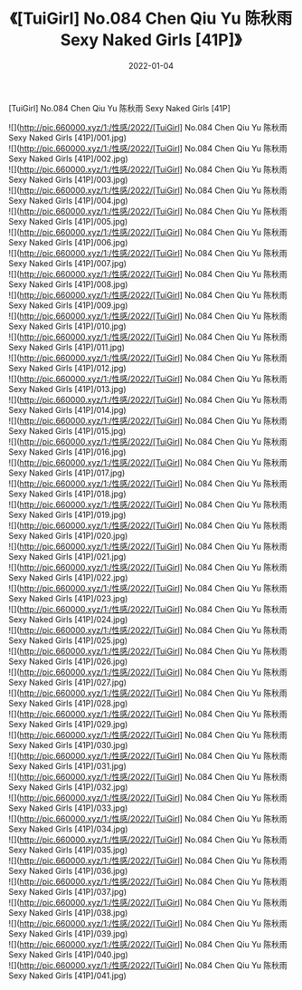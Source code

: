 ﻿---
layout: post
title:  《[TuiGirl] No.084 Chen Qiu Yu 陈秋雨 Sexy Naked Girls [41P]》
date:   2022-01-04
img: http://pic.660000.xyz/1:/性感/2022/[TuiGirl] No.084 Chen Qiu Yu 陈秋雨 Sexy Naked Girls [41P]/000.jpg
categories: [美女, 清纯, 唯美]
---

[TuiGirl] No.084 Chen Qiu Yu 陈秋雨 Sexy Naked Girls [41P]

  ![](http://pic.660000.xyz/1:/性感/2022/[TuiGirl] No.084 Chen Qiu Yu 陈秋雨 Sexy Naked Girls [41P]/001.jpg) <br> ![](http://pic.660000.xyz/1:/性感/2022/[TuiGirl] No.084 Chen Qiu Yu 陈秋雨 Sexy Naked Girls [41P]/002.jpg) <br> ![](http://pic.660000.xyz/1:/性感/2022/[TuiGirl] No.084 Chen Qiu Yu 陈秋雨 Sexy Naked Girls [41P]/003.jpg) <br> ![](http://pic.660000.xyz/1:/性感/2022/[TuiGirl] No.084 Chen Qiu Yu 陈秋雨 Sexy Naked Girls [41P]/004.jpg) <br> ![](http://pic.660000.xyz/1:/性感/2022/[TuiGirl] No.084 Chen Qiu Yu 陈秋雨 Sexy Naked Girls [41P]/005.jpg) <br> ![](http://pic.660000.xyz/1:/性感/2022/[TuiGirl] No.084 Chen Qiu Yu 陈秋雨 Sexy Naked Girls [41P]/006.jpg) <br> ![](http://pic.660000.xyz/1:/性感/2022/[TuiGirl] No.084 Chen Qiu Yu 陈秋雨 Sexy Naked Girls [41P]/007.jpg) <br> ![](http://pic.660000.xyz/1:/性感/2022/[TuiGirl] No.084 Chen Qiu Yu 陈秋雨 Sexy Naked Girls [41P]/008.jpg) <br> ![](http://pic.660000.xyz/1:/性感/2022/[TuiGirl] No.084 Chen Qiu Yu 陈秋雨 Sexy Naked Girls [41P]/009.jpg) <br> ![](http://pic.660000.xyz/1:/性感/2022/[TuiGirl] No.084 Chen Qiu Yu 陈秋雨 Sexy Naked Girls [41P]/010.jpg) <br> ![](http://pic.660000.xyz/1:/性感/2022/[TuiGirl] No.084 Chen Qiu Yu 陈秋雨 Sexy Naked Girls [41P]/011.jpg) <br> ![](http://pic.660000.xyz/1:/性感/2022/[TuiGirl] No.084 Chen Qiu Yu 陈秋雨 Sexy Naked Girls [41P]/012.jpg) <br> ![](http://pic.660000.xyz/1:/性感/2022/[TuiGirl] No.084 Chen Qiu Yu 陈秋雨 Sexy Naked Girls [41P]/013.jpg) <br> ![](http://pic.660000.xyz/1:/性感/2022/[TuiGirl] No.084 Chen Qiu Yu 陈秋雨 Sexy Naked Girls [41P]/014.jpg) <br> ![](http://pic.660000.xyz/1:/性感/2022/[TuiGirl] No.084 Chen Qiu Yu 陈秋雨 Sexy Naked Girls [41P]/015.jpg) <br> ![](http://pic.660000.xyz/1:/性感/2022/[TuiGirl] No.084 Chen Qiu Yu 陈秋雨 Sexy Naked Girls [41P]/016.jpg) <br> ![](http://pic.660000.xyz/1:/性感/2022/[TuiGirl] No.084 Chen Qiu Yu 陈秋雨 Sexy Naked Girls [41P]/017.jpg) <br> ![](http://pic.660000.xyz/1:/性感/2022/[TuiGirl] No.084 Chen Qiu Yu 陈秋雨 Sexy Naked Girls [41P]/018.jpg) <br> ![](http://pic.660000.xyz/1:/性感/2022/[TuiGirl] No.084 Chen Qiu Yu 陈秋雨 Sexy Naked Girls [41P]/019.jpg) <br> ![](http://pic.660000.xyz/1:/性感/2022/[TuiGirl] No.084 Chen Qiu Yu 陈秋雨 Sexy Naked Girls [41P]/020.jpg) <br> ![](http://pic.660000.xyz/1:/性感/2022/[TuiGirl] No.084 Chen Qiu Yu 陈秋雨 Sexy Naked Girls [41P]/021.jpg) <br> ![](http://pic.660000.xyz/1:/性感/2022/[TuiGirl] No.084 Chen Qiu Yu 陈秋雨 Sexy Naked Girls [41P]/022.jpg) <br> ![](http://pic.660000.xyz/1:/性感/2022/[TuiGirl] No.084 Chen Qiu Yu 陈秋雨 Sexy Naked Girls [41P]/023.jpg) <br> ![](http://pic.660000.xyz/1:/性感/2022/[TuiGirl] No.084 Chen Qiu Yu 陈秋雨 Sexy Naked Girls [41P]/024.jpg) <br> ![](http://pic.660000.xyz/1:/性感/2022/[TuiGirl] No.084 Chen Qiu Yu 陈秋雨 Sexy Naked Girls [41P]/025.jpg) <br> ![](http://pic.660000.xyz/1:/性感/2022/[TuiGirl] No.084 Chen Qiu Yu 陈秋雨 Sexy Naked Girls [41P]/026.jpg) <br> ![](http://pic.660000.xyz/1:/性感/2022/[TuiGirl] No.084 Chen Qiu Yu 陈秋雨 Sexy Naked Girls [41P]/027.jpg) <br> ![](http://pic.660000.xyz/1:/性感/2022/[TuiGirl] No.084 Chen Qiu Yu 陈秋雨 Sexy Naked Girls [41P]/028.jpg) <br> ![](http://pic.660000.xyz/1:/性感/2022/[TuiGirl] No.084 Chen Qiu Yu 陈秋雨 Sexy Naked Girls [41P]/029.jpg) <br> ![](http://pic.660000.xyz/1:/性感/2022/[TuiGirl] No.084 Chen Qiu Yu 陈秋雨 Sexy Naked Girls [41P]/030.jpg) <br> ![](http://pic.660000.xyz/1:/性感/2022/[TuiGirl] No.084 Chen Qiu Yu 陈秋雨 Sexy Naked Girls [41P]/031.jpg) <br> ![](http://pic.660000.xyz/1:/性感/2022/[TuiGirl] No.084 Chen Qiu Yu 陈秋雨 Sexy Naked Girls [41P]/032.jpg) <br> ![](http://pic.660000.xyz/1:/性感/2022/[TuiGirl] No.084 Chen Qiu Yu 陈秋雨 Sexy Naked Girls [41P]/033.jpg) <br> ![](http://pic.660000.xyz/1:/性感/2022/[TuiGirl] No.084 Chen Qiu Yu 陈秋雨 Sexy Naked Girls [41P]/034.jpg) <br> ![](http://pic.660000.xyz/1:/性感/2022/[TuiGirl] No.084 Chen Qiu Yu 陈秋雨 Sexy Naked Girls [41P]/035.jpg) <br> ![](http://pic.660000.xyz/1:/性感/2022/[TuiGirl] No.084 Chen Qiu Yu 陈秋雨 Sexy Naked Girls [41P]/036.jpg) <br> ![](http://pic.660000.xyz/1:/性感/2022/[TuiGirl] No.084 Chen Qiu Yu 陈秋雨 Sexy Naked Girls [41P]/037.jpg) <br> ![](http://pic.660000.xyz/1:/性感/2022/[TuiGirl] No.084 Chen Qiu Yu 陈秋雨 Sexy Naked Girls [41P]/038.jpg) <br> ![](http://pic.660000.xyz/1:/性感/2022/[TuiGirl] No.084 Chen Qiu Yu 陈秋雨 Sexy Naked Girls [41P]/039.jpg) <br> ![](http://pic.660000.xyz/1:/性感/2022/[TuiGirl] No.084 Chen Qiu Yu 陈秋雨 Sexy Naked Girls [41P]/040.jpg) <br> ![](http://pic.660000.xyz/1:/性感/2022/[TuiGirl] No.084 Chen Qiu Yu 陈秋雨 Sexy Naked Girls [41P]/041.jpg) <br>